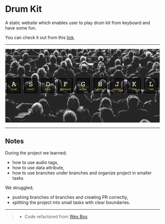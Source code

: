 # Drum Kit

A static website which enables user to play drum kit from keyboard and have some fun.

You can check it out from this [link](https://yildiraykoyuncu.github.io/js-drum-kit/).

---

![](./image/screen-shot.png)

---

## Notes

During the project we learned;

- how to use audio tags,
- how to use data attribute,
- how to use branches under branches and organize project in smaller tasks.

We struggled;

- pushing branches of branches and creating PR correctly,
- splitting the project into small tasks with clear boundaries. 

---

> * Code refactored from [Wes Bos](https://github.com/wesbos/JavaScript30/tree/master/01%20-%20JavaScript%20Drum%20Kit)
